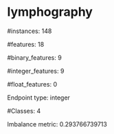 # lymphography

#instances: 148

#features: 18

  #binary_features: 9

  #integer_features: 9

  #float_features: 0

Endpoint type: integer

#Classes: 4

Imbalance metric: 0.293766739713


